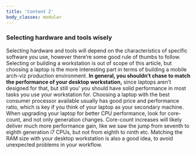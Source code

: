 ```yaml
---
title: 'Content 2'
body_classes: modular
---
```


### Selecting hardware and tools wisely

Selecting hardware and tools will depend on the characteristics of specific software you use, however there’re some good rule of thumbs to follow. Selecting or building a workstation is out of scope of this article, but choosing a laptop is the more interesting part in terms of building a mobile arch-viz production environment. **In general, you shouldn’t chase to match the performance of your desktop workstation,** since laptops aren’t designed for that, but still you’ you should have solid performance in most tasks you use your workstation for. Choosing a laptop with the best consumer processor available usually has good price and performance ratio, which is key if you think of your laptop as your secondary machine. When upgrading your laptop for better CPU performance, look for core-count, and not only generation changes. Core-count increases will likely deliver much more performance gain, like we saw the jump from seventh to eighth generation i7 CPUs, but not from eighth to ninth etc. Matching the RAM size with your desktop workstation is also a good idea, to avoid unexpected problems in your workflow.
